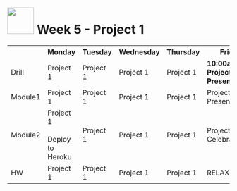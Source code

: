 # <img src="https://cloud.githubusercontent.com/assets/7833470/10899314/63829980-8188-11e5-8cdd-4ded5bcb6e36.png" height="60"> Week 5 - Project 1

<table>
  <tr>
    <th></th>
    <th>Monday</th>
    <th>Tuesday</th>
    <th>Wednesday</th>
    <th>Thursday</th>
    <th>Friday</th>
  </tr>
  <tr>
    <td>Drill</td>
    <td>Project 1</td>
    <td>Project 1</td>
    <td>Project 1</td>
    <td>Project 1</td>
    <td><strong>10:00am - Project 1 Presentations</strong></td>
  </tr>
  <tr>
    <td>Module1</td>
    <td>Project 1</td>
    <td>Project 1</td>
    <td>Project 1</td>
    <td>Project 1</td>
    <td>Project 1 Presentations</td>
  </tr>
  <tr>
    <td>Module2</td>
    <td>
      Project 1<br><br>
      Deploy to Heroku
    </td>
    <td>Project 1</td>
    <td>Project 1</td>
    <td>Project 1</td>
    <td>Project 1 Celebration</td>
  </tr>
  <tr>
    <td>HW</td>
    <td>Project 1</td>
    <td>Project 1</td>
    <td>Project 1</td>
    <td>Project 1</td>
    <td>RELAX!!! :)</td>
  </tr>
</table>
